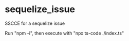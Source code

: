 # sequelize_issue
SSCCE for a sequelize issue

Run "npm -i", then execute with "npx ts-code ./index.ts"
